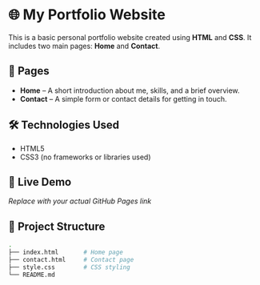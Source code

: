 
# 🌐 My Portfolio Website

This is a basic personal portfolio website created using **HTML** and **CSS**. It includes two main pages: **Home** and **Contact**.

## 📄 Pages

- **Home** – A short introduction about me, skills, and a brief overview.
- **Contact** – A simple form or contact details for getting in touch.

## 🛠️ Technologies Used

- HTML5  
- CSS3 (no frameworks or libraries used)

## 🚀 Live Demo

 
*Replace with your actual GitHub Pages link*

## 📁 Project Structure

```bash
.
├── index.html       # Home page
├── contact.html     # Contact page
├── style.css        # CSS styling
└── README.md
